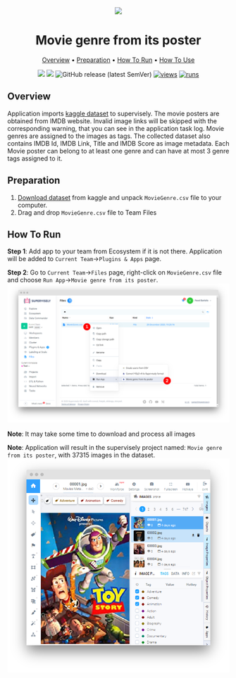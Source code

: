 <div align="center" markdown>

<img src="https://user-images.githubusercontent.com/48245050/182849483-7c744901-6ee6-4c53-9423-01b17c02cbfd.jpg"/>

# Movie genre from its poster

<p align="center">
  <a href="#Overview">Overview</a> •
  <a href="#Preparation">Preparation</a> •
  <a href="#How-To-Run">How To Run</a> •
  <a href="#How-To-Use">How To Use</a>
</p>

[![](https://img.shields.io/badge/supervisely-ecosystem-brightgreen)](https://ecosystem.supervise.ly/apps/import-movie-genre-from-its-poster)
[![](https://img.shields.io/badge/slack-chat-green.svg?logo=slack)](https://supervise.ly/slack)
![GitHub release (latest SemVer)](https://img.shields.io/github/v/release/supervisely-ecosystem/import-movie-genre-from-its-poster)
[![views](https://app.supervise.ly/img/badges/views/supervisely-ecosystem/import-movie-genre-from-its-poster.png)](https://supervise.ly)
[![runs](https://app.supervise.ly/img/badges/runs/supervisely-ecosystem/import-movie-genre-from-its-poster.png)](https://supervise.ly)

</div>

## Overview

Application imports [kaggle dataset](https://www.kaggle.com/neha1703/movie-genre-from-its-poster) to supervisely. The movie posters are obtained from IMDB website. Invalid image links will be skipped with the corresponding warning, that you can see in the application task log. Movie genres are assigned to the images as tags. The collected dataset also contains IMDB Id, IMDB Link, Title and IMDB Score as image metadata. Each Movie poster can belong to at least one genre and can have at most 3 genre tags assigned to it.


## Preparation

1. [Download dataset](https://www.kaggle.com/neha1703/movie-genre-from-its-poster) from kaggle and unpack `MovieGenre.csv` file to your computer.
2. Drag and drop `MovieGenre.csv` file to Team Files


## How To Run 
**Step 1**: Add app to your team from Ecosystem if it is not there. Application will be added to `Current Team`->`Plugins & Apps` page.

**Step 2**: Go to `Current Team`->`Files` page, right-click on `MovieGenre.csv` file and choose `Run App`->`Movie genre from its poster`.
<img src="media/htr2.png"/> 

**Note**: It may take some time to download and process all images

**Note**: Application will result in the supervisely project named: `Movie genre from its poster`, with 37315 images in the dataset.
<img src="media/htr2a.png"/>

